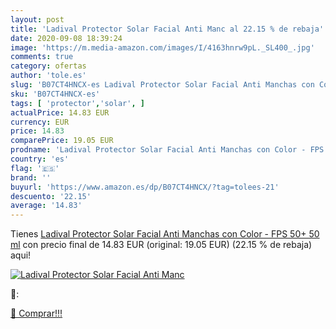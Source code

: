 ```yaml
---
layout: post
title: 'Ladival Protector Solar Facial Anti Manc al 22.15 % de rebaja'
date: 2020-09-08 18:39:24
image: 'https://m.media-amazon.com/images/I/4163hnrw9pL._SL400_.jpg'
comments: true
category: ofertas
author: 'tole.es'
slug: 'B07CT4HNCX-es Ladival Protector Solar Facial Anti Manchas con Color -...'
sku: 'B07CT4HNCX-es'
tags: [ 'protector','solar', ]
actualPrice: 14.83 EUR
currency: EUR
price: 14.83
comparePrice: 19.05 EUR
prodname: 'Ladival Protector Solar Facial Anti Manchas con Color - FPS 50+  50 ml'
country: 'es'
flag: '🇪🇸'
brand: ''
buyurl: 'https://www.amazon.es/dp/B07CT4HNCX/?tag=tolees-21'
descuento: '22.15'
average: '14.83'
---
```


Tienes [Ladival Protector Solar Facial Anti Manchas con Color - FPS 50+  50 ml](https://www.amazon.es/dp/B07CT4HNCX/?tag=tolees-21) con precio final de  14.83 EUR (original: 19.05 EUR) (22.15 %  de rebaja) aqui!

[![Ladival Protector Solar Facial Anti Manc](https://m.media-amazon.com/images/I/4163hnrw9pL._SL400_.jpg)](https://www.amazon.es/dp/B07CT4HNCX/?tag=tolees-21)

🔎:


[🛒 Comprar!!!](https://www.amazon.es/dp/B07CT4HNCX/?tag=tolees-21)
